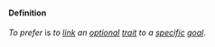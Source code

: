 #### Definition

*To prefer* is *to [link](https://github.com/gcassel/Modular-Organization-Terminology/blob/master/terms/link.md) an [optional](https://github.com/gcassel/Modular-Organization-Terminology/blob/master/terms/option.md) [trait](https://github.com/gcassel/Modular-Organization-Terminology/blob/master/terms/trait.md) to a [specific](https://github.com/gcassel/Modular-Organization-Terminology/blob/master/terms/specific.md) [goal](https://github.com/gcassel/Modular-Organization-Terminology/blob/master/terms/goal.md)*.
